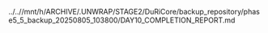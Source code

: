 ../..//mnt/h/ARCHIVE/.UNWRAP/STAGE2/DuRiCore/backup_repository/phase5_5_backup_20250805_103800/DAY10_COMPLETION_REPORT.md